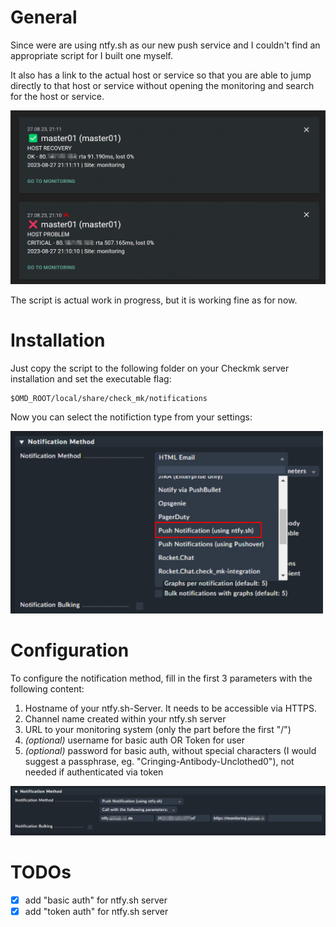 # General

Since were are using ntfy.sh as our new push service and I couldn't find an appropriate script for I built one myself.

It also has a link to the actual host or service so that you are able to jump directly to that host or service without opening the monitoring and search for the host or service.

<img src="image-2.png" width="800px">

The script is actual work in progress, but it is working fine as for now.

# Installation

Just copy the script to the following folder on your Checkmk server installation and set the executable flag:

~~~
$OMD_ROOT/local/share/check_mk/notifications
~~~

Now you can select the notifiction type from your settings:

<img src="image.png" width="500px">

# Configuration

To configure the notification method, fill in the first 3 parameters with the following content:

1. Hostname of your ntfy.sh-Server. It needs to be accessible via HTTPS.
2. Channel name created within your ntfy.sh server
3. URL to your monitoring system (only the part before the first "/")
4. *(optional)* username for basic auth OR Token for user
5. *(optional)* password for basic auth, without special characters (I would suggest a passphrase, eg. "Cringing-Antibody-Unclothed0"), not needed if authenticated via token

<img src="image-1.png" width="1000px">

# TODOs

- [x] add "basic auth" for ntfy.sh server
- [x] add "token auth" for ntfy.sh server
